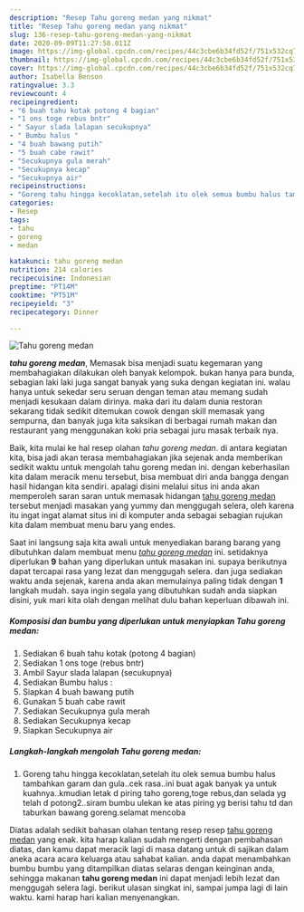 ```yaml
---
description: "Resep Tahu goreng medan yang nikmat"
title: "Resep Tahu goreng medan yang nikmat"
slug: 136-resep-tahu-goreng-medan-yang-nikmat
date: 2020-09-09T11:27:58.011Z
image: https://img-global.cpcdn.com/recipes/44c3cbe6b34fd52f/751x532cq70/tahu-goreng-medan-foto-resep-utama.jpg
thumbnail: https://img-global.cpcdn.com/recipes/44c3cbe6b34fd52f/751x532cq70/tahu-goreng-medan-foto-resep-utama.jpg
cover: https://img-global.cpcdn.com/recipes/44c3cbe6b34fd52f/751x532cq70/tahu-goreng-medan-foto-resep-utama.jpg
author: Isabella Benson
ratingvalue: 3.3
reviewcount: 4
recipeingredient:
- "6 buah tahu kotak potong 4 bagian"
- "1 ons toge rebus bntr"
- " Sayur slada lalapan secukupnya"
- " Bumbu halus "
- "4 buah bawang putih"
- "5 buah cabe rawit"
- "Secukupnya gula merah"
- "Secukupnya kecap"
- "Secukupnya air"
recipeinstructions:
- "Goreng tahu hingga kecoklatan,setelah itu olek semua bumbu halus tambahkan garam dan gula..cek rasa..ini buat agak banyak ya untuk kuahnya..kmudian letak d piring taho goreng,toge rebus,dan selada yg telah d potong2..siram bumbu ulekan ke atas piring yg berisi tahu td dan taburkan bawang goreng.selamat mencoba"
categories:
- Resep
tags:
- tahu
- goreng
- medan

katakunci: tahu goreng medan 
nutrition: 214 calories
recipecuisine: Indonesian
preptime: "PT14M"
cooktime: "PT51M"
recipeyield: "3"
recipecategory: Dinner

---
```



![Tahu goreng medan](https://img-global.cpcdn.com/recipes/44c3cbe6b34fd52f/751x532cq70/tahu-goreng-medan-foto-resep-utama.jpg)

<b><i>tahu goreng medan</i></b>, Memasak bisa menjadi suatu kegemaran yang membahagiakan dilakukan oleh banyak kelompok. bukan hanya para bunda, sebagian laki laki juga sangat banyak yang suka dengan kegiatan ini. walau hanya untuk sekedar seru seruan dengan teman atau memang sudah menjadi kesukaan dalam dirinya. maka dari itu dalam dunia restoran sekarang tidak sedikit ditemukan cowok dengan skill memasak yang sempurna, dan banyak juga kita saksikan di berbagai rumah makan dan restaurant yang menggunakan koki pria sebagai juru masak terbaik nya.

Baik, kita mulai ke hal resep olahan <i>tahu goreng medan</i>. di antara kegiatan kita, bisa jadi akan terasa membahagiakan jika sejenak anda memberikan sedikit waktu untuk mengolah tahu goreng medan ini. dengan keberhasilan kita dalam meracik menu tersebut, bisa membuat diri anda bangga dengan hasil hidangan kita sendiri. apalagi disini melalui situs ini anda akan memperoleh saran saran untuk memasak hidangan <u>tahu goreng medan</u> tersebut menjadi masakan yang yummy dan menggugah selera, oleh karena itu ingat ingat alamat situs ini di komputer anda sebagai sebagian rujukan kita dalam membuat menu baru yang endes.




Saat ini langsung saja kita awali untuk menyediakan barang barang yang dibutuhkan dalam membuat menu <u><i>tahu goreng medan</i></u> ini. setidaknya diperlukan <b>9</b> bahan yang diperlukan untuk masakan ini. supaya berikutnya dapat tercapai rasa yang lezat dan menggugah selera. dan juga sediakan waktu anda sejenak, karena anda akan memulainya paling tidak dengan <b>1</b> langkah mudah. saya ingin segala yang dibutuhkan sudah anda siapkan disini, yuk mari kita olah dengan melihat dulu bahan keperluan dibawah ini.

<!--inarticleads1-->

##### Komposisi dan bumbu yang diperlukan untuk menyiapkan Tahu goreng medan:

1. Sediakan 6 buah tahu kotak (potong 4 bagian)
1. Sediakan 1 ons toge (rebus bntr)
1. Ambil  Sayur slada lalapan (secukupnya)
1. Sediakan  Bumbu halus :
1. Siapkan 4 buah bawang putih
1. Gunakan 5 buah cabe rawit
1. Sediakan Secukupnya gula merah
1. Sediakan Secukupnya kecap
1. Siapkan Secukupnya air




<!--inarticleads2-->

##### Langkah-langkah mengolah Tahu goreng medan:

1. Goreng tahu hingga kecoklatan,setelah itu olek semua bumbu halus tambahkan garam dan gula..cek rasa..ini buat agak banyak ya untuk kuahnya..kmudian letak d piring taho goreng,toge rebus,dan selada yg telah d potong2..siram bumbu ulekan ke atas piring yg berisi tahu td dan taburkan bawang goreng.selamat mencoba




Diatas adalah sedikit bahasan olahan tentang resep resep <u>tahu goreng medan</u> yang enak. kita harap kalian sudah mengerti dengan pembahasan diatas, dan kamu dapat meracik lagi di masa datang untuk di sajikan dalam aneka acara acara keluarga atau sahabat kalian. anda dapat menambahkan bumbu bumbu yang ditampilkan diatas selaras dengan keinginan anda, sehingga makanan <b>tahu goreng medan</b> ini dapat menjadi lebih lezat dan menggugah selera lagi. berikut ulasan singkat ini, sampai jumpa lagi di lain waktu. kami harap hari kalian menyenangkan.
